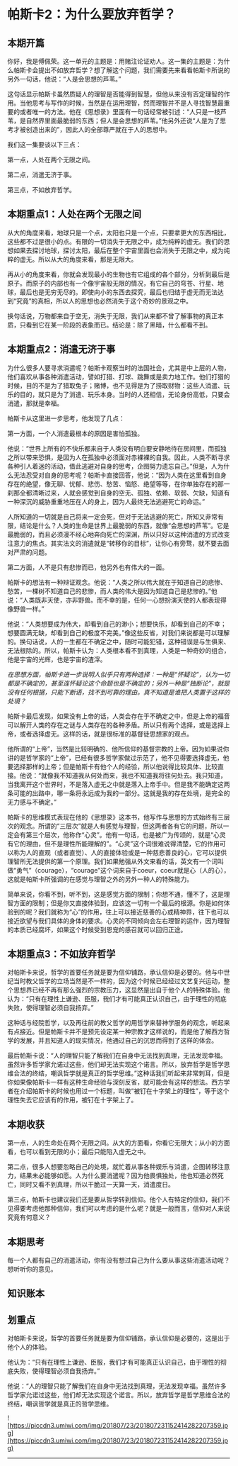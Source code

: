 # 帕斯卡2：为什么要放弃哲学？

## 本期开篇

你好，我是傅佩荣。这一单元的主题是：用赌注论证劝人。这一集的主题是：为什么帕斯卡会提出不如放弃哲学？想了解这个问题，我们需要先来看看帕斯卡所说的另外一句话，他说：“人是会思想的芦苇。”

这句话显示帕斯卡虽然质疑人的理智是否能得到智慧，但他从来没有否定理智的作用。当他思考与写作的时候，当然是在运用理智，然而理智并不是人寻找智慧最重要的或者唯一的方法。他在《思想录》里面有一句话经常被引述：“人只是一枝芦苇，是自然界里面最脆弱的东西；但人是会思想的芦苇。”他另外还说“人是为了思考才被创造出来的”，因此人的全部尊严就在于人的思想中。

我们这一集要谈以下三点：

第一点，人处在两个无限之间。

第二点，消遣无济于事。

第三点，不如放弃哲学。

## 本期重点1：人处在两个无限之间

从大的角度来看，地球只是一个点，太阳也只是一个点，只要拿更大的东西相比，这些都不过是很小的点。有限的一切消失于无限之中，成为纯粹的虚无。我们的思想如果去探讨地球，探讨太阳，最后在整个宇宙里面也会消失于无限之中，成为纯粹的虚无。所以从大的角度来看，那是无限大。

再从小的角度来看，你就会发现最小的生物也有它组成的各个部分，分析到最后是原子。而原子的内部也有一个像宇宙般无限的情况，有它自己的穹苍、行星、地球，最后也是无穷无尽的。即使向小的东西去探究，最后也归结于虚无而无法达到“究竟”的真相，所以人的思想也必然消失于这个奇妙的景观之中。

换句话说，万物都来自于空无，消失于无限，我们从来都不曾了解事物的真正本质，只看到它在某一阶段的表象而已。结论是：除了黑暗，什么都看不到。

## 本期重点2：消遣无济于事

为什么很多人要寻求消遣呢？帕斯卡观察当时的法国社会，尤其是中上层的人物，他们喜欢从事各种消遣活动，譬如打猎、打球、跳舞或是卖力地工作。他们打猎的时候，目的不是为了猎取兔子；赌博，也不见得是为了捞取财物：这些人消遣、玩乐的目的，就只是为了消遣、玩乐本身。当时的人还相信，无论身份高低，只要会消遣，那就是幸福。

帕斯卡从这里进一步思考，他发现了几点：

第一方面，一个人消遣最根本的原因是害怕孤独。

他说：“世界上所有的不快乐都来自于人类没有明白要安静地待在房间里，而孤独之所以带来恐惧，是因为人在孤独中必须面对赤裸裸的自我。因此，人类不断寻求各种引人着迷的活动，借此逃避对自身的思考，企图努力遗忘自己。”但是，人为什么无法忍受对自身的思考呢？帕斯卡直接回答，他说：“因为人类在这里看到自身存在的绝望，像无聊、忧郁、悲伤、愁苦、恼怒、绝望等等，在你单独存在的那一刹那全都清晰过来，人就会感觉到自身的空无、孤独、依赖、软弱、欠缺，知道有一种深沉的威胁重重地压在人的身上，因为人最终无法逃避死亡的命运。”

人所知道的一切就是自己将来一定会死，但对于无法逃避的死亡，所知又非常有限，结论是什么？人类的生命是世界上最脆弱的东西，就像“会思想的芦苇”。它是最脆弱的，而且必须漫不经心地奔向死亡的深渊，所以只好以这种消遣的方式改变注意力的焦点。其实法文的消遣就是“转移你的目标”，让你心有旁骛，就不要去面对严肃的问题。

第二方面，人不是只有悲惨而已，他另外也有伟大的一面。

帕斯卡的想法有一种辩证观念。他说：“人类之所以伟大就在于知道自己的悲惨、愁苦，一棵树不知道自己的悲惨，而人类的伟大是因为知道自己是悲惨的。”他说：“人类既非天使，亦非野兽。而不幸的是，任何一心想扮演天使的人都表现得像野兽一样。”

他说：“人类想要成为伟大，却看到自己的渺小；想要快乐，却看到自己的不幸；想要圆满无缺，却看到自己的极度不完美。”像这些反省，对我们来说都是可以理解的。换句话说，人的一生都在不确定之中，随时可能犯错，这种错误是与生俱来、无法根除的。所以，帕斯卡认为：人类根本看不到真理，人类是一种奇妙的组合，他是宇宙的光辉，也是宇宙的渣滓。

 *在思想方面，帕斯卡进一步说明人似乎只有两种选择：一种是“怀疑论”，认为一切都是不确定的，甚至连怀疑论这个命题也是不确定的；另外一种是“独断论”，就是没有任何根据，只能下断语，找不到可靠的理由。真不知道是谁把人类置于这样的处境？*

帕斯卡最后发现，如果没有上帝的话，人类会存在于不确定之中，但是上帝的福音可以解开人类的存在之谜与人类存在的各种矛盾。所以只有两个选择，或是选择上帝，或者选择虚无。这样的话，就是很标准的基督徒思想家的观点。

他所谓的“上帝”，当然是比较明确的、他所信仰的基督宗教的上帝。因为如果说你讲的是哲学家的“上帝”，已经有很多哲学家做过示范了，他不见得要选择虚无，他要选择那样的上帝；但是帕斯卡有他个人的经验，所以他说得比较具体、比较直接。他说：“就像我不知道我从何处而来，我也不知道我将往何处去。我只知道，当我离开这个世界时，不是落入虚无之中就是落入上帝手中。但是我不能确定这两条可能的出路中，哪一条将永远成为我的一部分。这就是我的存在处境，是完全的无力感与不确定。”

帕斯卡的思维模式表现在他的《思想录》这本书，他写作与思想的方式始终有三层次的观念。所谓的“三层次”就是人有感觉与理智，但这两者各有它的问题，所以一定会有第三个层次，他称作“心灵”。他有一句话，也是被广为传颂的，就是“心灵有它的理由，但不是理性所能理解的”。“心灵”这个词很难说得清楚，它的作用可以称为人的直观（或者直觉）、人的直接体验或是一种慈悲善良的心，它可以提供理智所无法提供的第一个原理。我们如果勉强从外文来看的话，英文有一个词叫做“勇气”（courage），“courage”这个词来自于coeur，coeur就是心（人的心），这就是帕斯卡所强调的在感觉与理智之外的另外一种人的特殊能力。

简单来说，你看不到，听不到，这是感觉方面的限制；你想不通，懂不了，这是理智方面的限制；但是你又直接体验到，应该这一切有一个最后的根源。你是如何体验到的呢？我们就称为“心”的作用，往上可以接近慈善的心或精神界，往下也可以接近欲望与我们具体的身体的要求。心灵的不同倾向会左右理智的运作，因为理智的本质已经腐坏，如果这个时候受到恩宠的感召就可以回归正途。

## 本期重点3：不如放弃哲学

对帕斯卡来说，哲学的首要任务就是要为信仰铺路，承认信仰是必要的。他与中世纪当时教父哲学的立场当然是不一样的，因为这个时候已经经过文艺复兴运动，整个思想界已经不再有那么强烈的宗教压力，这显然是出自于他个人的特殊体验。他认为：“只有在理性上谦逊、臣服，我们才有可能真正认识自己，由于理性的彻底失败，使得理智必须自我扬弃。”

这种话与经院哲学，以及再往前的教父哲学的用哲学来替神学服务的观念，听起来有点接近。但是帕斯卡并不是预先设定某一种宗教才这样说的，而是他了解西方哲学的发展，并且知道人的现实情况，他通过自己的沉思而得到了这样的体会。

最后帕斯卡说：“人的理智只能了解我们在自身中无法找到真理，无法发现幸福。虽然许多哲学家允诺过这些，他们却无法实现这个诺言。所以，放弃哲学是哲学思维合法的终结，嘲讽哲学就是真正的哲学思维。”这种话我们听起来非常刺耳，但是你如果像帕斯卡一样有这种生命经验与深刻反省，就可能会有这样的想法。西方学者在介绍帕斯卡的时候也用过一个标题，叫做“被钉在十字架上的理性”，等于这个理性失去它应该有的作用，被钉在十字架上了。

## 本期收获

第一点，人的生命处在两个无限之间。从大的方面看，你看它无限大；从小的方面看，也可以看到无限的小；最后只能陷入虚无之中。

第二点，很多人想要忽略自己的处境，就忙着从事各种娱乐与消遣，企图转移注意力，结果未必能够如愿。人为什么要消遣呢？因为他畏惧独处，他也知道必然死亡，同时又看不到真理，所以干脆过一天算一天，消遣度日。

第三点，帕斯卡也建议我们还是要从哲学转到信仰。他个人有特定的信仰，我们不见得要考虑他那种信仰，我们可以考虑的是什么呢？就是一般而言，信仰对人来说究竟有何意义？

## 本期思考

每一个人都有自己的消遣活动，你有没有想过自己为什么要从事这些消遣活动呢？想听听你的意见。

## 知识账本

## 划重点

对帕斯卡来说，哲学的首要任务就是要为信仰铺路，承认信仰是必要的，这是出于他个人的体验。

他认为：“只有在理性上谦逊、臣服，我们才有可能真正认识自己，由于理性的彻底失败，使得理智必须自我扬弃。”

他说：“人的理智只能了解我们在自身中无法找到真理，无法发现幸福。虽然许多哲学家允诺过这些，他们却无法实现这个诺言。所以，放弃哲学是哲学思维合法的终结，嘲讽哲学就是真正的哲学思维。

![https://piccdn3.umiwi.com/img/201807/23/201807231152414282207359.jpg](https://piccdn3.umiwi.com/img/201807/23/201807231152414282207359.jpg)

---
